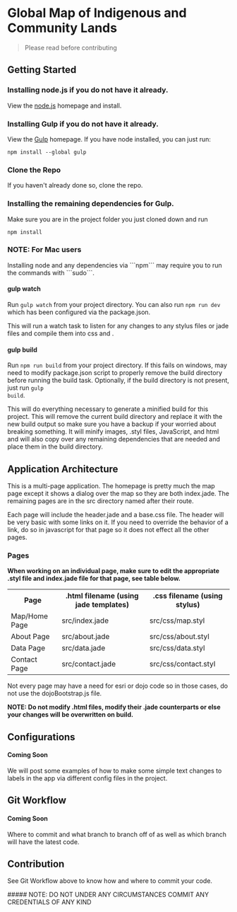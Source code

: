 # Global Map of Indigenous and Community Lands
> Please read before contributing

## Getting Started

### Installing node.js if you do not have it already.
<p>View the <a href='http://nodejs.org/'>node.js</a> homepage and install.</p>

### Installing Gulp if you do not have it already.
<p>View the <a href='http://gulpjs.com'>Gulp</a> homepage.  If you have node installed, you can just run: <pre><code>npm install --global gulp</code></pre>

### Clone the Repo
<p>If you haven't already done so, clone the repo.</p>

### Installing the remaining dependencies for Gulp.
<p>Make sure you are in the project folder you just cloned down and run <pre><code>npm install</code></pre></p>

### NOTE: For Mac users
<p>Installing node and any dependencies via ```npm``` may require you to run the commands with ```sudo```.

#### gulp watch
Run <code>gulp watch</code> from your project directory.  You can also run <code>npm run dev</code> which has been configured via the package.json.
<p>This will run a watch task to listen for any changes to any stylus files or jade files and compile them into css and  .</p>

#### gulp build
Run <code>npm run build</code> from your project directory.  If this fails on windows, may need to modify package.json script to properly remove the build directory before running the build task.  Optionally, if the build directory is not present, just run <code>gulp build</code>.
<p>This will do everything necessary to generate a minified build for this project.  This will remove the current build directory and replace it with the new build output so make sure you have a backup if your worried about breaking something.  It will minify images, .styl files, JavaScript, and html and will also copy over any remaining dependencies that are needed and place them in the build directory.</p>

## Application Architecture
<p>This is a multi-page application.  The homepage is pretty much the map page except it shows a dialog over the map so they are both index.jade. The remaining pages are in the src directory named after their route.</p>

<p>Each page will include the header.jade and a base.css file.  The header will be very basic with some links on it.  If you need to override the behavior of a link, do so in javascript for that page so it does not effect all the other pages.</p>

### Pages

<strong> When working on an individual page, make sure to edit the appropriate .styl file and index.jade file for that page, see table below.</strong>

<table>
	<tr>
		<th>Page</th>
		<th>.html filename (using jade templates)</th>
		<th>.css filename (using stylus)</th>
	</tr>
	<tr>
		<td> Map/Home Page </td>
		<td> src/index.jade </td>
		<td> src/css/map.styl </td>
	</tr>
	<tr>
		<td> About Page </td>
		<td> src/about.jade </td>
		<td> src/css/about.styl </td>
	</tr>
	<tr>
		<td> Data Page </td>
		<td> src/data.jade </td>
		<td> src/css/data.styl </td>
	</tr>
	<tr>
		<td> Contact Page </td>
		<td> src/contact.jade </td>
		<td> src/css/contact.styl </td>
	</tr>
</table>

<p>Not every page may have a need for esri or dojo code so in those cases, do not use the dojoBootstrap.js file.</p>

<strong>NOTE: Do not modify .html files, modify their .jade counterparts or else your changes will be overwritten on build.</strong>

## Configurations

#### Coming Soon
<p>We will post some examples of how to make some simple text changes to labels in the app via different config files in the project.</p>

## Git Workflow

#### Coming Soon
<p>Where to commit and what branch to branch off of as well as which branch will have the latest code.</p>

## Contribution
<p> See Git Workflow above to know how and where to commit your code.</p>
##### NOTE: DO NOT UNDER ANY CIRCUMSTANCES COMMIT ANY CREDENTIALS OF ANY KIND